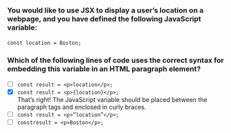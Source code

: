 ### You would like to use JSX to display a user’s location on a webpage, and you have defined the following JavaScript variable: ​​

`const location = Boston;` ​​

### Which of the following lines of code uses the correct syntax for embedding this variable in an HTML paragraph element?

- [ ] `const result = <p>location</p>;`
- [x] `const result = <p>{location}</p>;` <br>
      That’s right! The JavaScript variable should be placed between the paragraph tags and enclosed in curly braces.
- [ ] `const result = <p>”location”</p>;`
- [ ] `constresult = <p>Boston</p>;`
